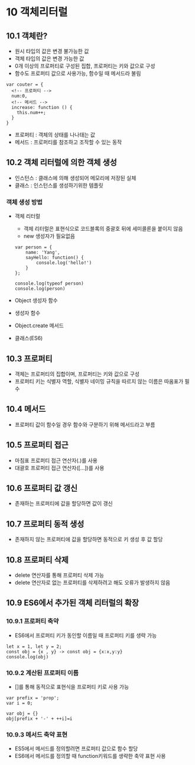 # 10 객체리터럴

## 10.1 객체란?

- 원시 타입의 값은 변경 불가능한 값
- 객체 타입의 값은 변경 가능한 값
- 0개 이상의 프로퍼티로 구성된 집합, 프로퍼티는 키와 값으로 구성
- 함수도 프로퍼티 값으로 사용가능, 함수일 때 메서드라 불림

```
var couter = {
  <!-- 프로퍼티 -->
  num:0,
  <!-- 메서드 -->
  increase: function () {
    this.num++;
  }
}
```

- 프로퍼티 : 객체의 상태를 나나태는 값
- 메서드 : 프로퍼티를 참조하고 조작할 수 있는 동작

## 10.2 객체 리터럴에 의한 객체 생성

- 인스턴스 : 클래스에 의해 생성되어 메모리에 저장된 실체
- 클래스 : 인스턴스를 생성하기위한 템플릿

### 객체 생성 방법

- 객체 리터럴

  - 객체 리터럴은 표현식으로 코드블록의 중괄호 뒤에 세미콜론을 붙이지 않음
  - new 생성자가 필요없음

  ```
  var person = {
      name: 'Yang',
      sayHello: function() {
          console.log('hello!')
      }
  };

  console.log(typeof person)
  console.log(person)
  ```

- Object 생성자 함수
- 생성자 함수
- Object.create 메서드
- 클래스(ES6)

## 10.3 프로퍼티

- 객체는 프로퍼티의 집합이며, 프로퍼티는 키와 값으로 구성
- 프로퍼티 키는 식별자 역할, 식별자 네이밍 규칙을 따르지 않는 이름은 따옴표가 필수

## 10.4 메서드

- 프로퍼티 값이 함수일 경우 함수와 구분하기 위해 메서드라고 부름

## 10.5 프로퍼티 접근

- 마침표 프로퍼티 접근 연산자(.)를 사용
- 대괄호 프로퍼티 접근 연산자([...])를 사용

## 10.6 프로퍼티 값 갱신

- 존재하는 프로퍼티에 값을 할당하면 값이 갱신

## 10.7 프로퍼티 동적 생성

- 존재하지 않는 프로퍼티에 값을 할당하면 동적으로 키 생성 후 값 할당

## 10.8 프로퍼티 삭제

- delete 연산자를 통해 프로퍼티 삭제 가능
- delete 연산자로 없는 프로퍼티를 삭제하려고 해도 오류가 발생하지 않음

## 10.9 ES6에서 추가된 객체 리터럴의 확장

### 10.9.1 프로퍼티 축약

- ES6에서 프로퍼티 키가 동인할 이름일 때 프로퍼티 키를 생략 가능

```
let x = 1, let y = 2;
const obj = {x , y} -> const obj = {x:x,y:y}
console.log(obj)

```

### 10.9.2 계산된 프로퍼티 이름

- []를 통해 동적으로 표현식을 프로퍼티 키로 사용 가능

```
var prefix = 'prop';
var i = 0;

var obj = {}
obj[prefix + '-' + ++i]=i
```

### 10.9.3 메서드 축약 표현

- ES5에서 메서드를 정의할려면 프로퍼티 값으로 함수 할당
- ES6에서 메서드를 정의할 때 function키워드를 생략한 축약 표현 사용
